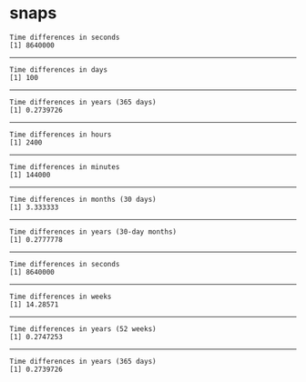 # snaps

    Time differences in seconds
    [1] 8640000

---

    Time differences in days
    [1] 100

---

    Time differences in years (365 days)
    [1] 0.2739726

---

    Time differences in hours
    [1] 2400

---

    Time differences in minutes
    [1] 144000

---

    Time differences in months (30 days)
    [1] 3.333333

---

    Time differences in years (30-day months)
    [1] 0.2777778

---

    Time differences in seconds
    [1] 8640000

---

    Time differences in weeks
    [1] 14.28571

---

    Time differences in years (52 weeks)
    [1] 0.2747253

---

    Time differences in years (365 days)
    [1] 0.2739726

